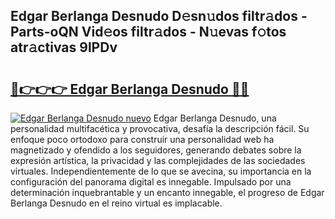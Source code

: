 ## Edgar Berlanga Desnudo D𝚎sn𝚞dos filtr𝚊dos - Parts-oQN Vid𝚎os filtr𝚊dos - N𝚞evas f𝚘tos atr𝚊ctivas 9lPDv

# <h2><a href="http://mb24d4.tromn.icu/?c=Edgar+Berlanga+Desnudo">🔗👉👉👉 Edgar Berlanga Desnudo 🔗🔗</a></h2>

[![Edgar Berlanga Desnudo nuevo](https://i.imgur.com/pEAQMta.gif)](http://mb24d4.tromn.icu/?c=Edgar+Berlanga+Desnudo)
Edgar Berlanga Desnudo, una personalidad multifacética y provocativa, desafía la descripción fácil. Su enfoque poco ortodoxo para construir una personalidad web ha magnetizado y ofendido a los seguidores, generando debates sobre la expresión artística, la privacidad y las complejidades de las sociedades virtuales. Independientemente de lo que se avecina, su importancia en la configuración del panorama digital es innegable. Impulsado por una determinación inquebrantable y un encanto innegable, el progreso de Edgar Berlanga Desnudo en el reino virtual es implacable.
